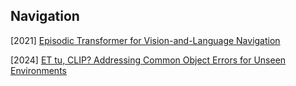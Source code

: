 ## Navigation

[2021] [Episodic Transformer for Vision-and-Language Navigation](https://arxiv.org/abs/2105.06453)

[2024] [ET tu, CLIP? Addressing Common Object Errors for Unseen Environments](https://arxiv.org/abs/2406.17876)